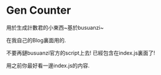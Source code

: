 # Gen Counter

用於生成計數君的小東西~基於busuanzi~

在我自己的Blog裏面用的.

不要再鏈busuanzi官方的script上去! 已經包含在index.js裏面了!

用之前你最好看一邊index.js的内容.
